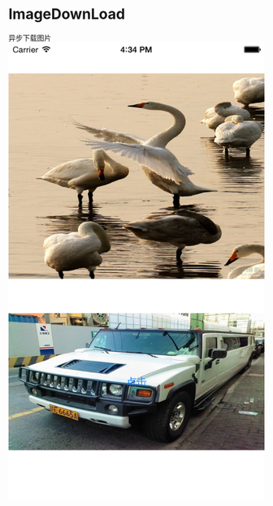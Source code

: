 # ImageDownLoad
异步下载图片
![这里写图片描述](https://github.com/justinjing/ImageDownLoad/raw/master/iOS%20Simulator%20Screen%20Shot%2020150710.png)

